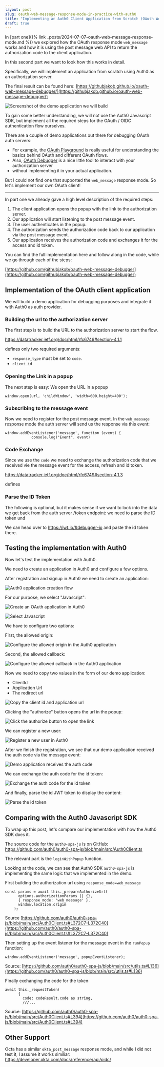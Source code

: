```yaml
---
layout: post
slug: oauth-web-message-response-mode-in-practice-with-auth0
title: "Implementing an Auth0 Client Application from Scratch (OAuth Web Message Response Mode - Part 2)"
draft: true
---
```





In [part one]({% link _posts/2024-07-07-oauth-web-message-response-mode.md %})
we explored how the OAuth response mode `web_message` works and how it is using the post message 
web API to return the authorization code to the client application.

In this second part we want to look how this works in detail. 

Specifically, we will implement an application from scratch using Auth0 as an authorization server. 

The final result can be found here:
[https://githubjakob.github.io/oauth-web-message-debugger/](https://githubjakob.github.io/oauth-web-message-debugger/)

![Screenshot of the demo application we will build](/assets/images/auth0/screenshot.png)

To gain some better understanding, we will not use the Auth0 Javascript SDK, but implement all the required steps for the OAuth / OIDC authentication flow ourselves.

There are a couple of demo applications out there for debugging OAuth auth servers:

- For example, the [OAuth Playground](https://www.oauth.com/playground/authorization-code.html) is really useful for understanding the basics behind OAuth and different OAuth flows.
- Also, [OAuth Debugger](https://oauthdebugger.com/]) is a nice little tool to interact with your authorization server 
- without implementing it in your actual application.

But I could not find one that supported the `web_message` response mode. So let's implement our own OAuth client!


---

In part one we already gave a high level description of the required steps:

1. The client application opens the popup with the link to the authorization server. 
2. Our application will start listening to the post message event. 
3. The user authenticates in the popup.
4. The authorization sends the authorization code back to our application via the post message event. 
5. Our application receives the authorization code and exchanges it for the access and id token.


You can find the full implementation here and follow along in the code, while we go through each of the steps:

[https://github.com/githubjakob/oauth-web-message-debugger](https://github.com/githubjakob/oauth-web-message-debugger)

## Implementation of the OAuth client application

We will build a demo application for debugging purposes and integrate it with Auth0 as auth provider.

### Building the url to the authorization server

The first step is to build the URL to the authorization server to start the flow.


https://datatracker.ietf.org/doc/html/rfc6749#section-4.1.1

defines only two required arguments: 

- `response_type` must be set to `code`.
- `client_id` 



### Opening the Link in a popup

The next step is easy: We open the URL in a popup

```
window.open(url, 'childWindow', 'width=600,height=400');
```

### Subscribing to the message event

Now we need to register for the post message event. In the `web_message` response mode the auth server will send us the response via this event:

```
window.addEventListener('message', function (event) {
            console.log("Event", event)
```


### Code Exchange

Since we use the `code` we need to exchange the authorization code that we received vie the message event
for the access, refresh and id token.


https://datatracker.ietf.org/doc/html/rfc6749#section-4.1.3

defines 



### Parse the ID Token

The following is optional, but it makes sense if we want to look into the data we get back from the auth server /token endpoint:
we need to parse the ID token und 


We can head over to https://jwt.io/#debugger-io and paste the id token there.





## Testing the implementation with Auth0

Now let's test the implementation with Auth0.

We need to create an application in Auth0 and configure a few options.

After registration and signup in Auth0 we need to create an application:


![Auth0 application creation flow](/assets/images/auth0/auth0-create-application.png)

For our purpose, we select "Javascript":


![Create an OAuth application in Auth0](/assets/images/auth0/auth0-create-application-2.png)

![Select Javascript](/assets/images/auth0/auth0-create-application-3-javascript.png)

We have to configure two options:

First, the allowed origin:

![Configure the allowed origin in the Auth0 application](/assets/images/auth0/auth0-allowed-origin.png)

Second, the allowed callback:


![Configure the allowed callback in the Auth0 application](/assets/images/auth0/auth0-configure-callback.png)


Now we need to copy two values in the form of our demo application:

- ClientId
- Application Url
- The redirect url

![Copy the client id and application url](/assets/images/auth0/auth0-clientid-url.png)


Clicking the "authorize" button opens the url in the popup:


![Click the authorize button to open the link](/assets/images/auth0/auth0-open-link.png)

We can register a new user:

![Register a new user in Auth0](/assets/images/auth0/auth0-register.png)


After we finish the registration, we see that our demo application received the auth code via the message event:


![Demo application receives the auth code](/assets/images/auth0/auth0-auth-code.png)


We can exchange the auth code for the id token:


![Exchange the auth code for the id token](/assets/images/auth0/auth0-id-token.png)

And finally, parse the id JWT token to display the content:

![Parse the id token](/assets/images/auth0/auth0-jwt.png)

## Comparing with the Auth0 Javascript SDK

To wrap up this post, let's compare our implementation with how the Auth0 SDK does it.

The source code for the `auth0-spa-js` is on GitHub: https://github.com/auth0/auth0-spa-js/blob/main/src/Auth0Client.ts

The relevant part is the `loginWithPopup` function.

Looking at the code, we can see that Auth0 SDK `auth0-spa-js` is implementing the same logic that we implemented in the demo.

First building the authorization url using `response_mode=web_message`

```
const params = await this._prepareAuthorizeUrl(
      options.authorizationParams || {},
      { response_mode: 'web_message' },
      window.location.origin
    );
```
Source [https://github.com/auth0/auth0-spa-js/blob/main/src/Auth0Client.ts#L372C7-L372C40](https://github.com/auth0/auth0-spa-js/blob/main/src/Auth0Client.ts#L372C7-L372C40)


Then setting up the event listener for the message event in the `runPopup` function:
```
window.addEventListener('message', popupEventListener);
```
Source: [https://github.com/auth0/auth0-spa-js/blob/main/src/utils.ts#L136](https://github.com/auth0/auth0-spa-js/blob/main/src/utils.ts#L136)


Finally exchanging the code for the token

```
await this._requestToken(
      {
        code: codeResult.code as string,
        ///...
```
Source: [https://github.com/auth0/auth0-spa-js/blob/main/src/Auth0Client.ts#L394](https://github.com/auth0/auth0-spa-js/blob/main/src/Auth0Client.ts#L394)

## Other Support


Octa has a similar `okta_post_message` response mode, and while I did not test it, I assume it works similiar: https://developer.okta.com/docs/reference/api/oidc/
